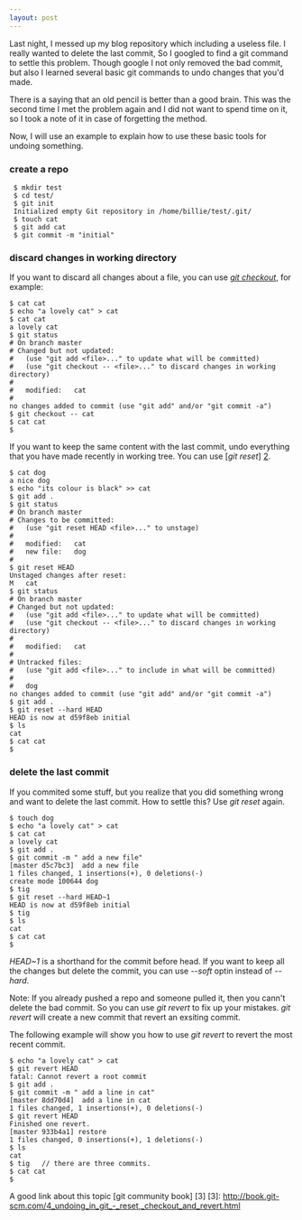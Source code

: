 ```yaml
---
layout: post
---
```


Last night, I messed up my blog repository which including a useless file. I
really wanted to delete the last commit, So I googled to find a git command to
settle this problem. Though google I not only removed the bad commit, but also
I learned several basic git commands to undo changes that you'd made.

There is a saying that an old pencil is better than a good brain. This was the
second time I met the problem again and I did not want to spend time on it, so
I took a note of it in case of forgetting the method.

Now, I will use an example to explain how to use these basic tools for undoing
something.

### create a repo

     $ mkdir test
     $ cd test/
     $ git init
     Initialized empty Git repository in /home/billie/test/.git/
     $ touch cat
     $ git add cat
     $ git commit -m "initial"

### discard changes in working directory

If you want to discard all changes about a file, you can 
use [_git checkout_](http://www.kernel.org/pub/software/scm/git/docs/git-checkout.html),
for example:

    $ cat cat
    $ echo "a lovely cat" > cat
    $ cat cat
    a lovely cat
    $ git status
    # On branch master
    # Changed but not updated:
    #   (use "git add <file>..." to update what will be committed)
    #   (use "git checkout -- <file>..." to discard changes in working directory)
    #
    #   modified:   cat
    #
    no changes added to commit (use "git add" and/or "git commit -a")
    $ git checkout -- cat
    $ cat cat 
    $ 

If you want to keep the same content with the last commit, undo everything that 
you have made recently in working tree. You can use [_git reset_] [2].

    $ cat dog 
    a nice dog
    $ echo "its colour is black" >> cat
    $ git add .
    $ git status 
    # On branch master
    # Changes to be committed:
    #   (use "git reset HEAD <file>..." to unstage)
    #
    #   modified:   cat
    #   new file:   dog
    #
    $ git reset HEAD 
    Unstaged changes after reset:
    M   cat
    $ git status 
    # On branch master
    # Changed but not updated:
    #   (use "git add <file>..." to update what will be committed)
    #   (use "git checkout -- <file>..." to discard changes in working directory)
    #
    #   modified:   cat
    #
    # Untracked files:
    #   (use "git add <file>..." to include in what will be committed)
    #
    #   dog
    no changes added to commit (use "git add" and/or "git commit -a")
    $ git add .
    $ git reset --hard HEAD 
    HEAD is now at d59f8eb initial
    $ ls
    cat
    $ cat cat 
    $ 
[2]: http://www.kernel.org/pub/software/scm/git/docs/git-reset.html

### delete the last commit 

If you commited some stuff, but you realize that you did something wrong and
want to delete the last commit. How to settle this? Use _git reset_ again.

    $ touch dog 
    $ echo "a lovely cat" > cat
    $ cat cat 
    a lovely cat
    $ git add .
    $ git commit -m " add a new file"
    [master d5c7bc3]  add a new file
    1 files changed, 1 insertions(+), 0 deletions(-)
    create mode 100644 dog
    $ tig
    $ git reset --hard HEAD~1
    HEAD is now at d59f8eb initial
    $ tig
    $ ls
    cat
    $ cat cat 
    $  

_HEAD~1_ is a shorthand for the commit before head. If you want to keep all
the changes but delete the commit, you can use _--soft_ optin instead of
_--hard_.

Note: If you already pushed a repo and someone pulled it, then you cann't delete the
bad commit. So you can use _git revert_ to fix up your mistakes. _git revert_
will create a new commit that revert an exsiting commit.

The following example will show you how to use _git revert_ to revert the most
recent commit.

    $ echo "a lovely cat" > cat
    $ git revert HEAD
    fatal: Cannot revert a root commit
    $ git add .
    $ git commit -m " add a line in cat"
    [master 8dd70d4]  add a line in cat
    1 files changed, 1 insertions(+), 0 deletions(-)
    $ git revert HEAD
    Finished one revert.
    [master 933b4a1] restore
    1 files changed, 0 insertions(+), 1 deletions(-)
    $ ls
    cat
    $ tig   // there are three commits.
    $ cat cat 
    $ 

A good link about this topic [git community book] [3]
[3]: http://book.git-scm.com/4_undoing_in_git_-_reset,_checkout_and_revert.html
